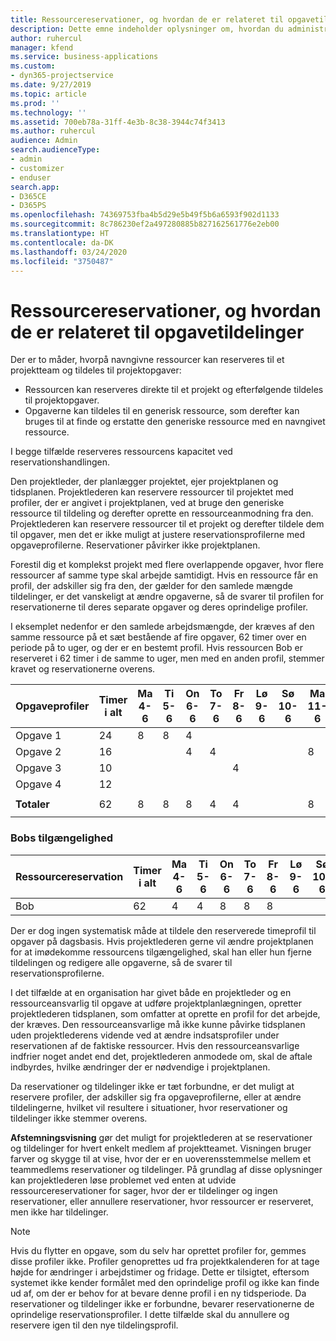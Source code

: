 ```yaml
---
title: Ressourcereservationer, og hvordan de er relateret til opgavetildelinger
description: Dette emne indeholder oplysninger om, hvordan du administrerer navngivne ressourcer, ressourcereservationer og opgavetildelinger, og hvordan de er relateret til hinanden.
author: ruhercul
manager: kfend
ms.service: business-applications
ms.custom:
- dyn365-projectservice
ms.date: 9/27/2019
ms.topic: article
ms.prod: ''
ms.technology: ''
ms.assetid: 700eb78a-31ff-4e3b-8c38-3944c74f3413
ms.author: ruhercul
audience: Admin
search.audienceType:
- admin
- customizer
- enduser
search.app:
- D365CE
- D365PS
ms.openlocfilehash: 74369753fba4b5d29e5b49f5b6a6593f902d1133
ms.sourcegitcommit: 8c786230ef2a497280885b827162561776e2eb00
ms.translationtype: HT
ms.contentlocale: da-DK
ms.lasthandoff: 03/24/2020
ms.locfileid: "3750487"
---
```

# <a name="resource-bookings-and-how-they-relate-to-task-assignments"></a>Ressourcereservationer, og hvordan de er relateret til opgavetildelinger


Der er to måder, hvorpå navngivne ressourcer kan reserveres til et projektteam og tildeles til projektopgaver:

- Ressourcen kan reserveres direkte til et projekt og efterfølgende tildeles til projektopgaver.
- Opgaverne kan tildeles til en generisk ressource, som derefter kan bruges til at finde og erstatte den generiske ressource med en navngivet ressource. 

I begge tilfælde reserveres ressourcens kapacitet ved reservationshandlingen.

Den projektleder, der planlægger projektet, ejer projektplanen og tidsplanen. Projektlederen kan reservere ressourcer til projektet med profiler, der er angivet i projektplanen, ved at bruge den generiske ressource til tildeling og derefter oprette en ressourceanmodning fra den. Projektlederen kan reservere ressourcer til et projekt og derefter tildele dem til opgaver, men det er ikke muligt at justere reservationsprofilerne med opgaveprofilerne. Reservationer påvirker ikke projektplanen.

Forestil dig et komplekst projekt med flere overlappende opgaver, hvor flere ressourcer af samme type skal arbejde samtidigt. Hvis en ressource får en profil, der adskiller sig fra den, der gælder for den samlede mængde tildelinger, er det vanskeligt at ændre opgaverne, så de svarer til profilen for reservationerne til deres separate opgaver og deres oprindelige profiler.

I eksemplet nedenfor er den samlede arbejdsmængde, der kræves af den samme ressource på et sæt bestående af fire opgaver, 62 timer over en periode på to uger, og der er en bestemt profil. Hvis ressourcen Bob er reserveret i 62 timer i de samme to uger, men med en anden profil, stemmer kravet og reservationerne overens.

| **Opgaveprofiler**    | **Timer i alt** | Ma 4-6 | Ti 5-6 | On 6-6 | To 7-6 | Fr 8-6 | Lø 9-6 | Sø 10-6 | Ma 11-6 | Ti 12-6 | On 13-6 | To 14-6 | Fr 15-6 |
|----------------------|-----------------|--------|--------|--------|--------|--------|--------|---------|---------|---------|---------|---------|---------|
| Opgave 1               | 24              | 8      | 8      | 4      |        |        |        |         |         |         | 4       |         |         |
| Opgave 2               | 16              |        |        | 4      | 4      |        |        |         | 8       |         |         |         |         |
| Opgave 3               | 10              |        |        |        |        | 4      |        |         |         | 4       |         | 2       |         |
| Opgave 4               | 12              |        |        |        |        |        |        |         |         |         | 4       |         | 8       |
|                      |                 |        |        |        |        |        |        |         |         |         |         |         |         |
| **Totaler**           | 62              | 8      | 8      | 8      | 4      | 4      |        |         | 8       | 4       | 8       | 2       | 8       |
|                      |                 |        |        |        |        |        |        |         |         |         |         |

### <a name="bobs-availability"></a>Bobs tilgængelighed
| **Ressourcereservation** | **Timer i alt** | Ma 4-6 | Ti 5-6 | On 6-6 | To 7-6 | Fr 8-6 | Lø 9-6 | Sø 10-6 | Ma 11-6 | Ti 12-6 | On 13-6 | To 14-6 | Fr 15-6 |
|------------------------|-----------------|--------|--------|--------|--------|--------|--------|---------|---------|---------|---------|---------|---------|
| Bob                    | 62              | 4      | 4      | 8      | 8      | 8      |        |         | 4       | 4       | 8       | 8       | 6       |

Der er dog ingen systematisk måde at tildele den reserverede timeprofil til opgaver på dagsbasis. Hvis projektlederen gerne vil ændre projektplanen for at imødekomme ressourcens tilgængelighed, skal han eller hun fjerne tildelingen og redigere alle opgaverne, så de svarer til reservationsprofilerne.

I det tilfælde at en organisation har givet både en projektleder og en ressourceansvarlig til opgave at udføre projektplanlægningen, opretter projektlederen tidsplanen, som omfatter at oprette en profil for det arbejde, der kræves. Den ressourceansvarlige må ikke kunne påvirke tidsplanen uden projektlederens vidende ved at ændre indsatsprofiler under reservationen af de faktiske ressourcer. Hvis den ressourceansvarlige indfrier noget andet end det, projektlederen anmodede om, skal de aftale indbyrdes, hvilke ændringer der er nødvendige i projektplanen.

Da reservationer og tildelinger ikke er tæt forbundne, er det muligt at reservere profiler, der adskiller sig fra opgaveprofilerne, eller at ændre tildelingerne, hvilket vil resultere i situationer, hvor reservationer og tildelinger ikke stemmer overens.

**Afstemningsvisning** gør det muligt for projektlederen at se reservationer og tildelinger for hvert enkelt medlem af projektteamet. Visningen bruger farver og skygge til at vise, hvor der er en uoverensstemmelse mellem et teammedlems reservationer og tildelinger. På grundlag af disse oplysninger kan projektlederen løse problemet ved enten at udvide ressourcereservationer for sager, hvor der er tildelinger og ingen reservationer, eller annullere reservationer, hvor ressourcer er reserveret, men ikke har tildelinger.

> [!NOTE]
> Hvis du flytter en opgave, som du selv har oprettet profiler for, gemmes disse profiler ikke. Profiler genoprettes ud fra projektkalenderen for at tage højde for ændringer i arbejdstimer og fridage. Dette er tilsigtet, eftersom systemet ikke kender formålet med den oprindelige profil og ikke kan finde ud af, om der er behov for at bevare denne profil i en ny tidsperiode. Da reservationer og tildelinger ikke er forbundne, bevarer reservationerne de oprindelige reservationsprofiler. I dette tilfælde skal du annullere og reservere igen til den nye tildelingsprofil.

